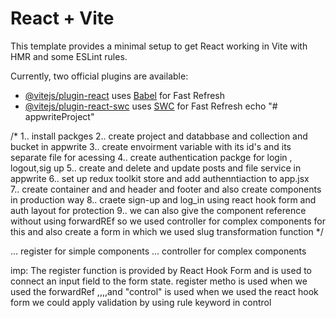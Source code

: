 # React + Vite

This template provides a minimal setup to get React working in Vite with HMR and some ESLint rules.

Currently, two official plugins are available:

- [@vitejs/plugin-react](https://github.com/vitejs/vite-plugin-react/blob/main/packages/plugin-react/README.md) uses [Babel](https://babeljs.io/) for Fast Refresh
- [@vitejs/plugin-react-swc](https://github.com/vitejs/vite-plugin-react-swc) uses [SWC](https://swc.rs/) for Fast Refresh
echo "# appwriteProject"

/*
1.. install packges
2.. create project and databbase and collection and bucket in appwrite 
3.. create envoirment variable with its id's and its separate file for acessing 
4.. create authentication packge for login , logout,sig up
5.. create  and delete and update posts and file service in appwrite
6.. set up redux toolkit store and add authenntiaction to app.jsx  
7.. create container and and header and footer and also create components in production way
8.. craete sign-up and log_in using react hook form and auth layout for protection
9.. we can also give the component reference without using forwardREf so we used controller for complex components for this  and also create a form  in which we used slug transformation function 
*/

... register for simple components 
... controller for complex components

imp:
The register function is provided by React Hook Form and is used to connect an input field to the form state.
register metho is used when we used the forwardRef ,,,,and "control" is used when we used the react hook form
we could apply validation by using rule keyword in control 